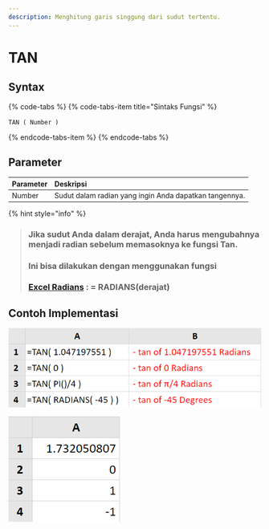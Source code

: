 ```yaml
---
description: Menghitung garis singgung dari sudut tertentu.
---
```


# TAN

## Syntax

{% code-tabs %}
{% code-tabs-item title="Sintaks Fungsi" %}
```text
TAN ( Number )
```
{% endcode-tabs-item %}
{% endcode-tabs %}

## Parameter

| Parameter | Deskripsi |
| :--- | :--- |
| Number | Sudut dalam radian yang ingin Anda dapatkan tangennya. |

{% hint style="info" %}

> ### Jika sudut Anda dalam derajat, Anda harus mengubahnya menjadi radian sebelum memasoknya ke fungsi Tan.
>
> ### Ini bisa dilakukan dengan menggunakan fungsi
>
> ### [Excel Radians](https://translate.googleusercontent.com/translate_c?depth=1&hl=id&prev=search&rurl=translate.google.co.id&sl=en&sp=nmt4&u=https://www.excelfunctions.net/excel-radians-function.html&xid=25657,15700022,15700043,15700186,15700190,15700248,15700253&usg=ALkJrhiGGG1bX_HdFDMS0UN6Ep76VZMujA)  : **= RADIANS\(derajat\)**

## **Contoh Implementasi**

![Rumus](../.gitbook/assets/screenshot-180.png)

![Hasil](../.gitbook/assets/screenshot-179.png)

